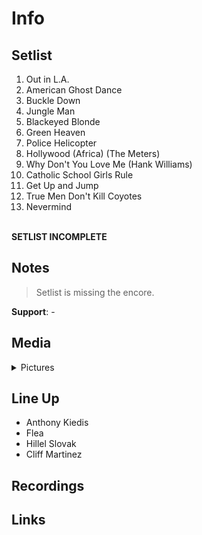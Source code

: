 # Info

## Setlist

1. Out in L.A.
2. American Ghost Dance
3. Buckle Down
4. Jungle Man
5. Blackeyed Blonde
6. Green Heaven
7. Police Helicopter
8. Hollywood (Africa) (The Meters)
9. Why Don't You Love Me (Hank Williams)
10. Catholic School Girls Rule
11. Get Up and Jump
12. True Men Don't Kill Coyotes
13. Nevermind

<br>**SETLIST INCOMPLETE**

## Notes

> Setlist is missing the encore.

**Support**: -

## Media 

<details>
  <summary>Pictures</summary>
  <img alt="Setlist" title="Setlist" src="19851115.jpg" height="200" />
  <img alt="Clipping" title="Clipping" src="19851115a.jpg" height="200" />
</details>

## Line Up

* Anthony Kiedis
* Flea
* Hillel Slovak
* Cliff Martinez

## Recordings

## Links